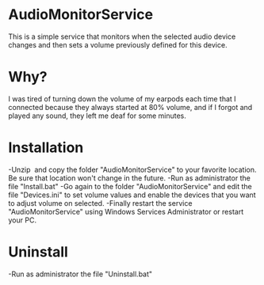 # AudioMonitorService
This is a simple service that monitors when the selected audio device changes and then sets a volume previously defined for this device.

# Why?
I was tired of turning down the volume of my earpods each time that I connected because they always started at 80% volume, and if I forgot and played any sound, they left me deaf for some minutes.

# Installation
-Unzip  and copy the folder "AudioMonitorService" to your favorite location. Be sure that location won't change in the future.
-Run as administrator the file "Install.bat"
-Go again to the folder "AudioMonitorService" and edit the file "Devices.ini" to set volume values and enable the devices that you want to adjust volume on selected.
-Finally restart the service "AudioMonitorService" using Windows Services Administrator or restart your PC.

# Uninstall
-Run as administrator the file "Uninstall.bat"
